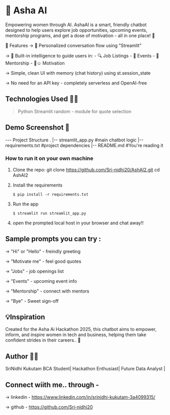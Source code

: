 # 💬 Asha AI

Empowering women through AI.
AshaAI is a smart, friendly chatbot designed to help users explore job opportunities, upcoming events, mentorship programs, and get a dose of motivation - all in one place!  🌟

🚀 Features
-> 🎯 Personalized conversation flow using "Streamlit"

-> 🧠 Built-in intelligence to guide users in:
     - 🔍 Job Listings
     - 📆 Events
     - 🤝 Mentorship
     - 🩷☺️ Motivation 

-> Simple, clean UI with memory (chat history) using st.session_state

-> No need for an API key - completely serverless and OpenAI-free

## Technologies Used 👩‍💻
  > Python
  > Streamlit
  > random - module for quote selection

## Demo Screenshot 📸

--- Project Structure
.
|-- streamlit_app.py  #main chatbot logic
|-- requirements.txt  #project dependencies
|-- README.md         #You're reading it 

### How to run it on your own machine

1. Clone the repo:
  git clone https://github.com/Sri-nidhi20/AshAI2.git
cd AshAI2

2. Install the requirements

   ```
   $ pip install -r requirements.txt
   ```

3. Run the app

   ```
   $ streamlit run streamlit_app.py
   ```
4. open the prompted local host in your browser and chat away!!

## Sample prompts you can try :
-> "Hi" or "Hello" - freindly greeting

-> "Motivate me" - feel good quotes

-> "Jobs" - job openings list

-> "Events" - upcoming event info

-> "Mentorship" - connect with mentors

-> "Bye" - Sweet sign-off 


## 💡Inspiration
Created for the Asha Ai Hackathon 2025, this chatbot aims to empower, inform, and inspire women in tech and business, helping them take confident strides in their careers.. 🩷

## Author 👩‍💼
SriNidhi Kukutam
BCA Student| Hackathon Enthusiast| Future Data Analyst | 

## Connect wiith me.. through -
-> linkedin - https://www.linkedin.com/in/srinidhi-kukutam-3a4099315/

-> github - https://github.com/Sri-nidhi20
